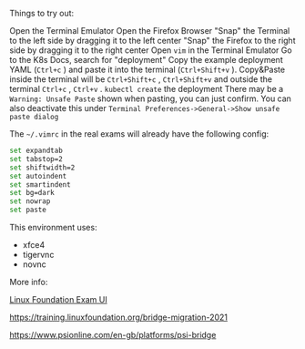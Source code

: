 Things to try out:

Open the Terminal Emulator
Open the Firefox Browser
"Snap" the Terminal to the left side by dragging it to the left center
"Snap" the Firefox to the right side by dragging it to the right center
Open `vim` in the Terminal Emulator
Go to the K8s Docs, search for "deployment"
Copy the example deployment YAML (`Ctrl+c` ) and paste it into the terminal (`Ctrl+Shift+v` ).
Copy&Paste inside the terminal will be `Ctrl+Shift+c` , `Ctrl+Shift+v` and outside the terminal `Ctrl+c` , `Ctrl+v` .
`kubectl create` the deployment
There may be a `Warning: Unsafe Paste` shown when pasting, you can just confirm. You can also deactivate this under `Terminal Preferences->General->Show unsafe paste dialog`


The `~/.vimrc` in the real exams will already have the following config:

```bash
set expandtab
set tabstop=2
set shiftwidth=2
set autoindent
set smartindent
set bg=dark
set nowrap
set paste
```

This environment uses:

* xfce4
* tigervnc
* novnc

More info:

[Linux Foundation Exam UI](https://docs.linuxfoundation.org/tc-docs/certification/lf-handbook2/exam-user-interface#lf_remote_desktop69fKd8/s/-M5QaeeC1mG9VndIpgJe/certification/lf-handbook2/exam-user-interface%23lf_remote_desktop)

https://training.linuxfoundation.org/bridge-migration-2021

https://www.psionline.com/en-gb/platforms/psi-bridge
